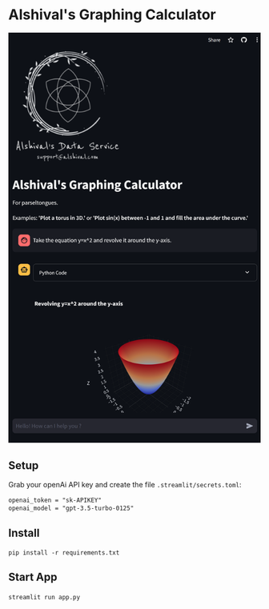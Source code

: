 # Alshival's Graphing Calculator

<img src="https://github.com/alshival/data_viz_bot_tutorial/blob/main/Screenshot%202024-03-29%20175801.png">

## Setup
Grab your openAi API key and create the file `.streamlit/secrets.toml`:

```
openai_token = "sk-APIKEY"
openai_model = "gpt-3.5-turbo-0125"
```

## Install

`pip install -r requirements.txt`

## Start App

`streamlit run app.py`
